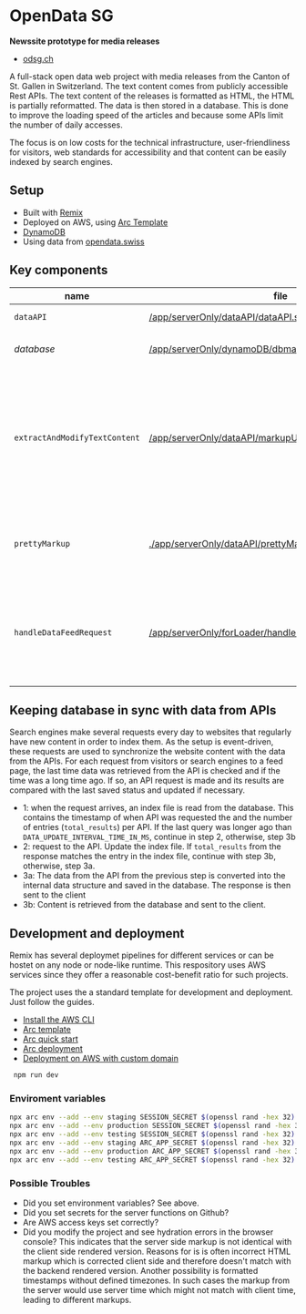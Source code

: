 # OpenData SG

**Newssite prototype for media releases**

- [odsg.ch](https://odsg.ch)

A full-stack open data web project with media releases from the Canton of St. Gallen in Switzerland. The text content comes from publicly accessible Rest APIs. The text content of the releases is formatted as HTML, the HTML is partially reformatted. The data is then stored in a database. This is done to improve the loading speed of the articles and because some APIs limit the number of daily accesses. 

The focus is on low costs for the technical infrastructure, user-friendliness for visitors, web standards for accessibility and that content can be easily indexed by search engines.


## Setup

- Built with [Remix](https://github.com/remix-run)
- Deployed on AWS, using [Arc Template](https://github.com/remix-run/remix/tree/main/templates/classic-remix-compiler/arc)
- [DynamoDB](https://aws.amazon.com/dynamodb/)
- Using data from [opendata.swiss](https://opendata.swiss)



## Key components

|name|file|function|noteworthy dependencies|
|---|---|---|---|
|`dataAPI`|[/app/serverOnly/dataAPI/dataAPI.server.ts](./app/serverOnly/dataAPI/dataAPI.server.ts)|fetching data from API|[dataAPIConfigConstructor](./app/serverOnly/dataAPI/dataAPIConfigConstructor.server.ts)|
|*database*|[/app/serverOnly/dynamoDB/dbmain.server.ts](./app/serverOnly/dynamoDB/dbmain.server.ts)|interactions with DynamoDB|--|
|`extractAndModifyTextContent`|[/app/serverOnly/dataAPI/markupUtils.server.ts](./app/serverOnly/dataAPI/markupUtils.server.ts)|re-format text content: extract article lead (used for *meta description*), replace subtitles formatted in `<b>` with `<h2>` tags|[linkdom](https://github.com/linkdom/linkdom), [sanitize-html](https://github.com/apostrophecms/sanitize-html)|
|`prettyMarkup`|[./app/serverOnly/dataAPI/prettyMarkup.server.ts](./app/serverOnly/dataAPI/prettyMarkup.server.ts)|convert article to the internal datastructure by configuration|--|
|`handleDataFeedRequest`|[/app/serverOnly/forLoader/handleDataFeedRequest.server.ts](./app/serverOnly/forLoader/handleDataFeedRequest.server.ts)|data reqeust by route params: check for last update, fetch data from API, store new data|`extractAndModifyTextContent`,  `prettyMarkup`,  `dataAPI`,  *database*|


## Keeping database in sync with data from APIs

Search engines make several requests every day to websites that regularly have new content in order to index them. As the setup is event-driven, these requests are used to synchronize the website content with the data from the APIs. For each request from visitors or search engines to a feed page, the last time data was retrieved from the API is checked and if the time was a long time ago. If so, an API request is made and its results are compared with the last saved status and updated if necessary.

- 1: when the request arrives, an index file is read from the database. This contains the timestamp of when API was requested the and the number of entries (`total_results`) per API. If the last query was longer ago than `DATA_UPDATE_INTERVAL_TIME_IN_MS`, continue in step 2, otherwise, step 3b
- 2: request to the API. Update the index file. If `total_results` from the response matches the entry in the index file, continue with step 3b, otherwise, step 3a.
- 3a: The data from the API from the previous step is converted into the internal data structure and saved in the database. The response is then sent to the client
- 3b: Content is retrieved from the database and sent to the client.


## Development and deployment

Remix has several deploymet pipelines for different services or can be hostet on any node or node-like runtime. This respository uses AWS services since they offer a reasonable cost-benefit ratio for such projects. 

The project uses the a standard template for development and deployment. Just follow the guides.
- [Install the AWS CLI](https://docs.aws.amazon.com/cli/latest/userguide/install-cliv2.html)
- [Arc template](https://github.com/remix-run/remix/tree/main/templates/classic-remix-compiler/arc)
- [Arc quick start](https://arc.codes/docs/en/get-started/quickstart)
- [Arc deployment](https://arc.codes/docs/en/reference/cli/deploy)
- [Deployment on AWS with custom domain](https://arc.codes/docs/en/guides/domains/registrars/route53-and-cloudfront)


```sh
 npm run dev
```

### Enviroment variables

```sh
npx arc env --add --env staging SESSION_SECRET $(openssl rand -hex 32)
npx arc env --add --env production SESSION_SECRET $(openssl rand -hex 32)
npx arc env --add --env testing SESSION_SECRET $(openssl rand -hex 32)
npx arc env --add --env staging ARC_APP_SECRET $(openssl rand -hex 32)
npx arc env --add --env production ARC_APP_SECRET $(openssl rand -hex 32)
npx arc env --add --env testing ARC_APP_SECRET $(openssl rand -hex 32)
```

### Possible Troubles

- Did you set environment variables? See above.
- Did you set secrets for the server functions on Github?
- Are AWS access keys set correctly?
- Did you modify the project and see hydration errors in the browser console? This indicates that the server side markup is not identical with the client side rendered version. Reasons for is is often incorrect HTML markup which is corrected client side and therefore doesn't match with the backend rendered version. Another possibility is formatted timestamps without defined timezones. In such cases the markup from the server would use server time which might not match with client time, leading to different markups.


